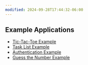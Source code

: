 ```yaml
---
modified: 2024-09-28T17:44:32-06:00
---
```

## Example Applications

- [Tic-Tac-Toe Example](tic-tac-toe-example.md)
- [Task List Example](task-list-example.md)
- [Authentication Example](authentication-example.md)
- [Guess the Number Example](guess-the-number-example.md)
